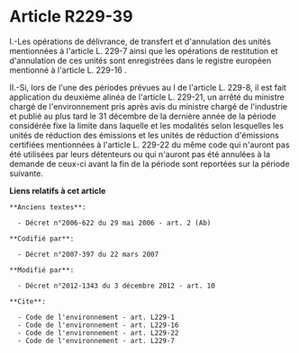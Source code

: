 # Article R229-39

I.-Les opérations de délivrance, de transfert et d'annulation des unités mentionnées à l'article L. 229-7 ainsi que les
opérations de restitution et d'annulation de ces unités sont enregistrées dans le registre européen mentionné à l'article L.
229-16 . 

II.-Si, lors de l'une des périodes prévues au I de l'article L. 229-8, il est fait application du deuxième alinéa de
l'article L. 229-21, un arrêté du ministre chargé de l'environnement pris après avis du ministre chargé de l'industrie et
publié au plus tard le 31 décembre de la dernière année de la période considérée fixe la limite dans laquelle et les
modalités selon lesquelles les unités de réduction des émissions et les unités de réduction d'émissions certifiées
mentionnées à l'article L. 229-22 du même code qui n'auront pas été utilisées par leurs détenteurs ou qui n'auront pas été
annulées à la demande de ceux-ci avant la fin de la période sont reportées sur la période suivante.

**Liens relatifs à cet article**

	**Anciens textes**:

	  - Décret n°2006-622 du 29 mai 2006 - art. 2 (Ab)

	**Codifié par**:

	  - Décret n°2007-397 du 22 mars 2007

	**Modifié par**:

	  - Décret n°2012-1343 du 3 décembre 2012 - art. 10

	**Cite**:

	  - Code de l'environnement - art. L229-1
	  - Code de l'environnement - art. L229-16
	  - Code de l'environnement - art. L229-22
	  - Code de l'environnement - art. L229-7
